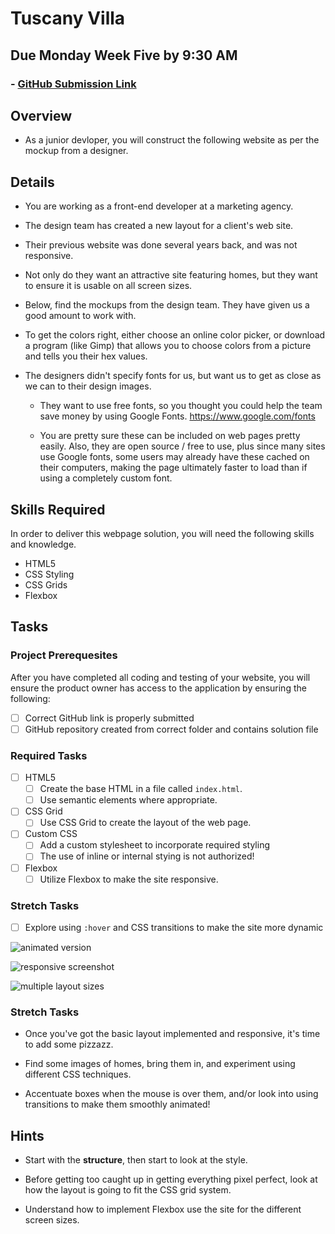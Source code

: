 # Tuscany Villa
## Due Monday Week Five by 9:30 AM

### - [GitHub Submission Link](https://docs.google.com/forms/d/e/1FAIpQLScUEvl_ZgH_OgBu0zbg_WIvB6zBSkkXh7wfxqjv4LwLdBDxLg/viewform)

## Overview
- As a junior devloper, you will construct the following website as per the mockup from a designer.

## Details

- You are working as a front-end developer at a marketing agency. 

- The design team has created a new layout for a client's web site. 

- Their previous website was done several years back, and was not responsive. 

- Not only do they want an attractive site featuring homes, but they want to ensure it is usable on all screen sizes.

- Below, find the mockups from the design team. They have given us a good amount to work with.

- To get the colors right, either choose an online color picker, or download a program (like Gimp) that allows you to choose colors from a picture and tells you their hex values.

- The designers didn't specify fonts for us, but want us to get as close as we can to their design images. 

	- They want to use free fonts, so you thought you could help the team save money by using Google Fonts. https://www.google.com/fonts

    - You are pretty sure these can be included on web pages pretty easily. Also, they are open source / free to use, plus since many sites use Google fonts, some users may already have these cached on their computers, making the page ultimately faster to load than if using a completely custom font.

## Skills Required

In order to deliver this webpage solution, you will need the following skills and knowledge.
-  HTML5
-  CSS Styling
-  CSS Grids
-  Flexbox

## Tasks

### Project Prerequesites

After you have completed all coding and testing of your website, you will ensure the product owner has access to the application by ensuring the following:
- [ ] Correct GitHub link is properly submitted
- [ ] GitHub repository created from correct folder and contains solution file

### Required Tasks

- [ ] HTML5
  - [ ] Create the base HTML in a file called `index.html`.
  - [ ] Use semantic elements where appropriate.
- [ ] CSS Grid
  - [ ]	Use CSS Grid to create the layout of the web page.
- [ ] Custom CSS
  - [ ] Add a custom stylesheet to incorporate required styling
  - [ ] The use of inline or internal stying is not authorized!
- [ ] Flexbox
  - [ ] Utilize Flexbox to make the site responsive.

### Stretch Tasks

- [ ] Explore using `:hover` and CSS transitions to make the site more dynamic


![animated version](responsiveanim.gif)

![responsive screenshot](responsive1.png)

![multiple layout sizes](responsive2.jpg)


### Stretch Tasks

- Once you've got the basic layout implemented and responsive, it's time to add some pizzazz.

- Find some images of homes, bring them in, and experiment using different CSS techniques.

- Accentuate boxes when the mouse is over them, and/or look into using transitions to make them smoothly animated!

## Hints

- Start with the **structure**, then start to look at the style.

- Before getting too caught up in getting everything pixel perfect, look at how the layout is going to fit the CSS grid system.

- Understand how to implement Flexbox use the site for the different screen sizes.
